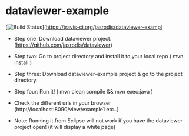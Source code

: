 # dataviewer-example

[![Build Status](https://travis-ci.org/jasrodis/dataviewer-example.svg?branch=master)](https://travis-ci.org/jasrodis/dataviewer-exampl

* Step one: Download dataviewer project. (https://github.com/jasrodis/dataviewer)
* Step two: Go to project directory and install it to your local repo ( mvn install )
* Step three: Download dataviewer-example project & go to the project directory.
* Step four: Run it! ( mvn clean compile && mvn exec:java )
* Check the different urls in your browser (http://localhost:8090/view/example1 etc..)

* Note: Running it from Eclipse will not work if you have the dataviewer project open! (it will display a white page)
